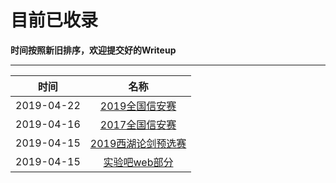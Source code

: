 # 目前已收录

**时间按照新旧排序，欢迎提交好的Writeup** 

---

| 时间 | 名称 |
|:----:|:----:|
|2019-04-22|[2019全国信安赛](2019national.html)|
|2019-04-16|[2017全国信安赛](2017national.html)|
|2019-04-15|[2019西湖论剑预选赛](xihulunjian2019.html)|
|2019-04-15|[实验吧web部分](shiyanbar_web.html)|